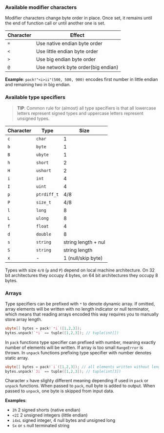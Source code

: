 ### Available modifier characters

Modifier characters change byte order in place. Once set, it remains until the end of function call or until another one is set.
  
  Character   | Effect
  ------------|--------------------
  `=`         | Use native endian byte order
  `<`         | Use little endian byte order
  `>`         | Use big endian byte order
  `@`         | Use network byte order(big endian)
  
__Example__: `pack!"<i>ii"(500, 500, 900)` encodes first number in little endian and remaining two in big endian.

### Available type specifiers

> __TIP__: Common rule for (almost) all type specifiers is that all lowercase letters represent signed types and
uppercase letters represent unsigned types.

  Character  | Type       | Size  
  -----------|------------|----------
  `c`        | `char`     | 1
  `b`        | `byte`     | 1
  `B`        | `ubyte`    | 1
  `h`        | `short`    | 2 
  `H`        | `ushort`   | 2
  `i`        | `int`      | 4
  `I`        | `uint`     | 4
  `p`        | `ptrdiff_t`| 4/8
  `P`        | `size_t`   | 4/8
  `l`        | `long`     | 8
  `L`        | `ulong`    | 8
  `f`        | `float`    | 4
  `d`        | `double`   | 8
  `s`        | `string`   | string length + nul
  `S`        | `string`   | string length
  `x`        | -          | 1 (null/skip byte)


Types with size `4/8` (`p` and `P`) depend on local machine architecture. On 32 bit architectures they occupy 4 bytes, on 64 bit architectures they occupy 8 bytes.

### Arrays 

Type specifiers can be prefixed with `*` to denote dynamic array. If omitted, array elements will be written with no
length indicator or null terminator, which means that reading arrays encoded this way requires you to manually store array length.

```D
ubyte[] bytes = pack!`*i`([1,2,3]);
bytes.unpack!`*i` == tuple([1,2,3]); // tuple(int[])
```

In `pack` functions type specifier can prefixed with number, meaning exactly number of elements will be written. 
If array is too small `RangeError` is thrown. In `unpack` functions prefixing type specifier with number denotes static array.

```D
ubyte[] bytes = pack!`i`([1,2,3]); // all elements written without length or terminator
bytes.unpack!`3i` == tuple([1,2,3]); // tuple(int[3])
```

Character `x` have slighty different meaning depending if used in `pack` or `unpack` functions. When passed to `pack`, 
null byte is added to output. When passed to `unpack`, one byte is skipped from input data.

__Examples__:

 - `2h`  2 signed shorts (native endian)
 - `<2I` 2 unsigned integers (little endian)
 - `i4xL` signed integer, 4 null bytes and unsigned long
 - `Sx` or `s` null terminated string